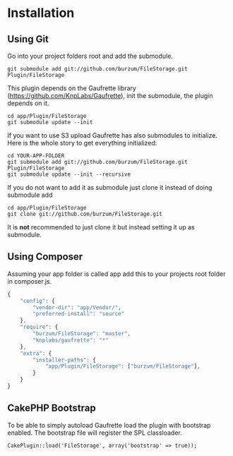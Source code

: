Installation
============

Using Git
---------

Go into your project folders root and add the submodule.

	git submodule add git://github.com/burzum/FileStorage.git Plugin/FileStorage

This plugin depends on the Gaufrette library (https://github.com/KnpLabs/Gaufrette), init the submodule, the plugin depends on it.

	cd app/Plugin/FileStorage
	git submodule update --init

If you want to use S3 upload Gaufrette has also submodules to initialize. Here is the whole story to get everything initialized:

	cd YOUR-APP-FOLDER
	git submodule add git://github.com/burzum/FileStorage.git Plugin/FileStorage
	git submodule update --init --recursive

If you do not want to add it as submodule just clone it instead of doing submodule add

	cd app/Plugin/FileStorage
	git clone git://github.com/burzum/FileStorage.git

It is **not** recommended to just clone it but instead setting it up as submodule.

Using Composer
--------------

Assuming your app folder is called app add this to your projects root folder in composer.js.

```js
{
	"config": {
		"vendor-dir": "app/Vendor/",
		"preferred-install": "source"
	},
	"require": {
		"burzum/FileStorage": "master",
		"knplabs/gaufrette": "*"
	},
	"extra": {
		"installer-paths": {
			"app/Plugin/FileStorage": ["burzum/FileStorage"],
		}
	}
}
```

CakePHP Bootstrap
-----------------

To be able to simply autoload Gaufrette load the plugin with bootstrap enabled. The bootstrap file will register the SPL classloader.

	CakePlugin::load('FileStorage', array('bootstrap' => true));
